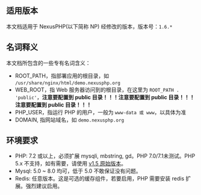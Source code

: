 ## 适用版本

本文档适用于 NexusPHP(以下简称 NP) 经修改的版本，版本号：`1.6.*`

## 名词释义

本文档所包含的一些专有名词含义：
- ROOT_PATH，指部署应用的根目录，如 `/usr/share/nginx/html/demo.nexusphp.org`
- WEB_ROOT，指 Web 服务器访问到的根目录，在这里为 `ROOT_PATH . 'public'`，**注意要配置到 public 目录！！！注意要配置到 public 目录！！！注意要配置到 public 目录！！！**
- PHP_USER，指运行 PHP 的用户，一般为 `www-data 或 www`，以具体为准
- DOMAIN, 指网站域名，如 `demo.nexusphp.org`

## 环境要求

- PHP: 7.2 或以上，必须扩展 mysqli, mbstring, gd。PHP 7.0/7.1未测试。PHP 5.x 不支持，如有需要，请使用 [v1.5 原始版本](https://github.com/xiaomlove/nexusphp/releases/tag/v1.5)。
- Mysql: 5.0 ~ 8.0 均可，低于 5.0 不敢保证没有问题。
- Redis: 任意版本。这是可选的缓存组件，若要启用，PHP 需要安装 redis 扩展。强烈建议启用。



